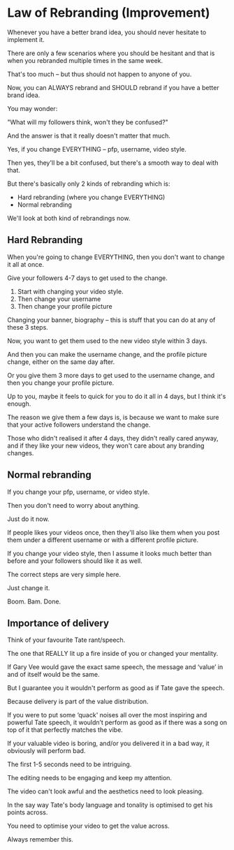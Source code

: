 # Law of Rebranding (Improvement)

Whenever you have a better brand idea, you should never hesitate to implement it.

There are only a few scenarios where you should be hesitant and that is when you rebranded multiple times in the same week.

That's too much – but thus should not happen to anyone of you.

Now, you can ALWAYS rebrand and SHOULD rebrand if you have a better brand idea.

You may wonder:

"What will my followers think, won't they be confused?"

And the answer is that it really doesn't matter that much.

Yes, if you change EVERYTHING – pfp, username, video style.

Then yes, they'll be a bit confused, but there's a smooth way to deal with that.

But there's basically only 2 kinds of rebranding which is:
- Hard rebranding (where you change EVERYTHING)
- Normal rebranding

We'll look at both kind of rebrandings now.

## Hard Rebranding

When you're going to change EVERYTHING, then you don't want to change it all at once.

Give your followers 4-7 days to get used to the change.

1) Start with changing your video style.
2) Then change your username
3) Then change your profile picture

Changing your banner, biography – this is stuff that you can do at any of these 3 steps.

Now, you want to get them used to the new video style within 3 days.

And then you can make the username change, and the profile picture change, either on the same day after.

Or you give them 3 more days to get used to the username change, and then you change your profile picture.

Up to you, maybe it feels to quick for you to do it all in 4 days, but I think it's enough.

The reason we give them a few days is, is because we want to make sure that your active followers understand the change.

Those who didn't realised it after 4 days, they didn't really cared anyway, and if they like your new videos, they won't care about any branding changes.

## Normal rebranding

If you change your pfp, username, or video style.

Then you don't need to worry about anything.

Just do it now.

If people likes your videos once, then they'll also like them when you post them under a different username or with a different profile picture.

If you change your video style, then I assume it looks much better than before and your followers should like it as well.

The correct steps are very simple here.

Just change it.

Boom. Bam. Done.

## Importance of delivery

Think of your favourite Tate rant/speech.

The one that REALLY lit up a fire inside of you or changed your mentality.

If Gary Vee would gave the exact same speech, the message and ‘value’ in and of itself would be the same.

But I guarantee you it wouldn't perform as good as if Tate gave the speech.

Because delivery is part of the value distribution.

If you were to put some ‘quack' noises all over the most inspiring and powerful Tate speech, it wouldn’t perform as good as if there was a song on top of it that perfectly matches the vibe.

If your valuable video is boring, and/or you delivered it in a bad way, it obviously will perform bad.

The first 1-5 seconds need to be intriguing.

The editing needs to be engaging and keep my attention.

The video can't look awful and the aesthetics need to look pleasing.

In the say way Tate's body language and tonality is optimised to get his points across.

You need to optimise your video to get the value across.

Always remember this.